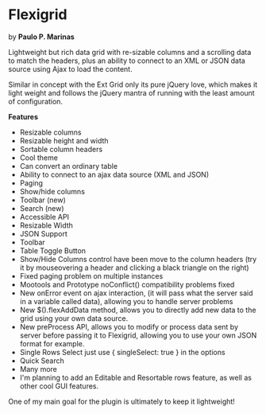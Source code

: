 # Flexigrid #

by **Paulo P. Marinas**

Lightweight but rich data grid with re-sizable columns and a scrolling data to match the headers, plus an ability to connect to an XML or JSON data source using Ajax to load the content.

Similar in concept with the Ext Grid only its pure jQuery love, which makes it light weight and follows the jQuery mantra of running with the least amount of configuration.

**Features**

  * Resizable columns
  * Resizable height and width
  * Sortable column headers
  * Cool theme
  * Can convert an ordinary table
  * Ability to connect to an ajax data source (XML and JSON)
  * Paging
  * Show/hide columns
  * Toolbar (new)
  * Search (new)
  * Accessible API
  * Resizable Width
  * JSON Support
  * Toolbar
  * Table Toggle Button
  * Show/Hide Columns control have been move to the column headers (try it by mouseovering a header and clicking     a black triangle on the right)
  * Fixed paging problem on multiple instances
  * Mootools and Prototype noConflict() compatibility problems fixed
  * New onError event on ajax interaction, (it will pass what the server said in a variable called data), allowing you to          handle server problems
  * New $().flexAddData method, allows you to directly add new data to the grid using your own data source.
  * New preProcess API, allows you to modify or process data sent by server before passing it to Flexigrid, allowing you to use your own JSON format for example.
  * Single Rows Select just use { singleSelect: true } in the options
  * Quick Search
  * Many more
  * I'm planning to add an Editable and Resortable rows feature, as well as other cool GUI features.

One of my main goal for the plugin is ultimately to keep it lightweight!